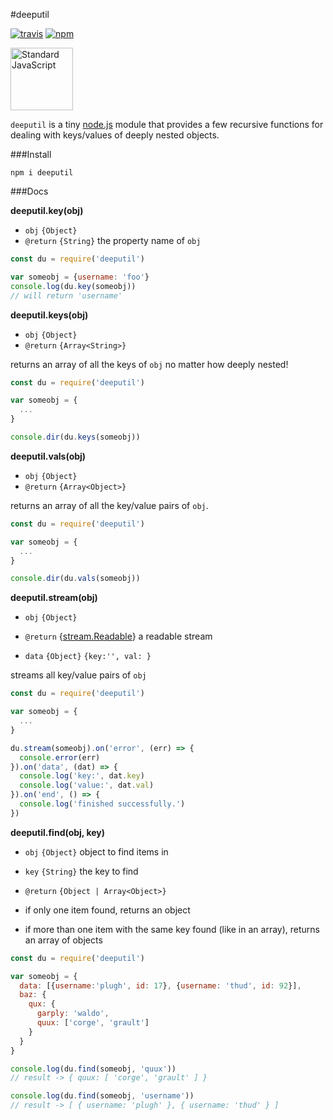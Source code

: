 #deeputil

[![travis](https://img.shields.io/travis/mawni/deeputil/master.svg)](https://travis-ci.org/mawni/deeputil) [![npm](https://img.shields.io/npm/v/deeputil.svg?maxAge=2592000?style=flat-square)](https://www.npmjs.com/package/deeputil)

<a href="https://github.com/feross/standard"><img src="https://cdn.rawgit.com/feross/standard/master/sticker.svg" alt="Standard JavaScript" width="100"></a>

`deeputil` is a tiny [node.js](https://nodejs.org) module that provides a few recursive functions for dealing with keys/values of deeply nested objects.

###Install

`npm i deeputil`

###Docs

**deeputil.key(obj)**

 * `obj` `{Object}`
 * `@return` `{String}` the property name of `obj`

```javascript
const du = require('deeputil')

var someobj = {username: 'foo'}
console.log(du.key(someobj))
// will return 'username'
```

**deeputil.keys(obj)**

 * `obj` `{Object}`
 * `@return` `{Array<String>}`

returns an array of all the keys of `obj` no matter how deeply nested!

```javascript
const du = require('deeputil')

var someobj = {
  ...  
}

console.dir(du.keys(someobj))
```

**deeputil.vals(obj)**

 * `obj` `{Object}`
 * `@return` `{Array<Object>}`

returns an array of all the key/value pairs of `obj`.

```javascript
const du = require('deeputil')

var someobj = {
  ...  
}

console.dir(du.vals(someobj))
```

**deeputil.stream(obj)**

 * `obj` `{Object}`
 * `@return` {[stream.Readable](https://nodejs.org/api/stream.html#stream_class_stream_readable)} a readable stream

  * `data` `{Object}` `{key:'', val: }`

streams all key/value pairs of `obj`

```javascript
const du = require('deeputil')

var someobj = {
  ...  
}

du.stream(someobj).on('error', (err) => {
  console.error(err)
}).on('data', (dat) => {
  console.log('key:', dat.key)  
  console.log('value:', dat.val)  
}).on('end', () => {
  console.log('finished successfully.')  
})
```

**deeputil.find(obj, key)**

 * `obj` `{Object}` object to find items in
 * `key` `{String}` the key to find
 * `@return` `{Object | Array<Object>}`

  * if only one item found, returns an object
  * if more than one item with the same key found (like in an array), returns an array of objects

```javascript
const du = require('deeputil')

var someobj = {
  data: [{username:'plugh', id: 17}, {username: 'thud', id: 92}],
  baz: {
    qux: {
      garply: 'waldo',
      quux: ['corge', 'grault']  
    }
  }
}

console.log(du.find(someobj, 'quux'))
// result -> { quux: [ 'corge', 'grault' ] }

console.log(du.find(someobj, 'username'))
// result -> [ { username: 'plugh' }, { username: 'thud' } ]
```

